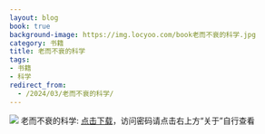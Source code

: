 ```yaml
---
layout: blog
book: true
background-image: https://img.locyoo.com/book老而不衰的科学.jpg
category: 书籍
title: 老而不衰的科学
tags:
- 书籍
- 科学
redirect_from:
  - /2024/03/老而不衰的科学/
---
```

![](https://img.locyoo.com/book老而不衰的科学.jpg)
老而不衰的科学: <a name = "ref1" href="https://url18.ctfile.com/f/50983618-1051396888-2da4d5?p=3619">点击下载</a>，访问密码请点击右上方“关于”自行查看